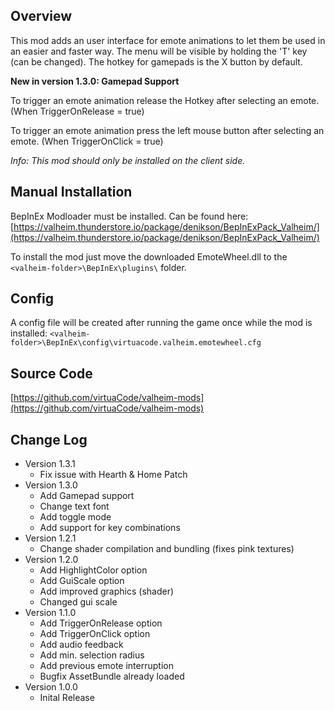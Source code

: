 ## Overview

This mod adds an user interface for emote animations to let them be used in an easier and faster way. The menu will be visible by holding the 'T' key (can be changed). The hotkey for gamepads is the X button by default.

**New in version 1.3.0: Gamepad Support**

To trigger an emote animation release the Hotkey after selecting an emote. (When TriggerOnRelease = true)

To trigger an emote animation press the left mouse button after selecting an emote. (When TriggerOnClick = true)

*Info: This mod should only be installed on the client side.*


## Manual Installation

BepInEx Modloader must be installed. Can be found here:
[https://valheim.thunderstore.io/package/denikson/BepInExPack_Valheim/](https://valheim.thunderstore.io/package/denikson/BepInExPack_Valheim/)

To install the mod just move the downloaded EmoteWheel.dll to the `<valheim-folder>\BepInEx\plugins\` folder.


## Config

A config file will be created after running the game once while the mod is installed:
`<valheim-folder>\BepInEx\config\virtuacode.valheim.emotewheel.cfg`

## Source Code

[https://github.com/virtuaCode/valheim-mods](https://github.com/virtuaCode/valheim-mods)


## Change Log

- Version 1.3.1
    - Fix issue with Hearth & Home Patch
- Version 1.3.0
    - Add Gamepad support
    - Change text font
    - Add toggle mode
    - Add support for key combinations
- Version 1.2.1
    - Change shader compilation and bundling (fixes pink textures)
- Version 1.2.0
    - Add HighlightColor option
    - Add GuiScale option
    - Add improved graphics (shader)
    - Changed gui scale
- Version 1.1.0
    - Add TriggerOnRelease option
    - Add TriggerOnClick option
    - Add audio feedback
    - Add min. selection radius
    - Add previous emote interruption
    - Bugfix AssetBundle already loaded
- Version 1.0.0
    - Inital Release 